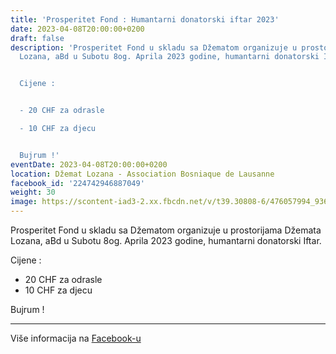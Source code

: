 ```yaml
---
title: 'Prosperitet Fond : Humantarni donatorski iftar 2023'
date: 2023-04-08T20:00:00+0200
draft: false
description: 'Prosperitet Fond u skladu sa Džematom organizuje u prostorijama Džemata
  Lozana, aBd u Subotu 8og. Aprila 2023 godine, humantarni donatorski Iftar.


  Cijene :


  - 20 CHF za odrasle

  - 10 CHF za djecu


  Bujrum !'
eventDate: 2023-04-08T20:00:00+0200
location: Džemat Lozana - Association Bosniaque de Lausanne
facebook_id: '224742946887049'
weight: 30
image: https://scontent-iad3-2.xx.fbcdn.net/v/t39.30808-6/476057994_936635281930405_1135964331823661885_n.jpg?_nc_cat=106&ccb=1-7&_nc_sid=9e60e4&_nc_ohc=Levxgj4etYAQ7kNvwF0nsc2&_nc_oc=Adm8FcmhSVrdpSq5OJc0c1FEoFwuajMoHOyj5J3pgEaBWrVMe-lhAnot79C1hef-0Jg&_nc_zt=23&_nc_ht=scontent-iad3-2.xx&edm=ABTKTjYEAAAA&_nc_gid=GOlzXnlqMdksu4H9Zje7yQ&oh=00_Afa0dV_Jxaj-uRd0ZccLWnZWLDUCiD00t33RQOH0Jhw3Pw&oe=68DE7E7D
---
```


Prosperitet Fond u skladu sa Džematom organizuje u prostorijama Džemata Lozana, aBd u Subotu 8og. Aprila 2023 godine, humantarni donatorski Iftar.

Cijene :

- 20 CHF za odrasle
- 10 CHF za djecu

Bujrum !

---

Više informacija na [Facebook-u](https://facebook.com/events/224742946887049)